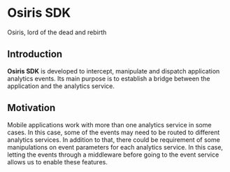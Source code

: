 # Osiris SDK

Osiris, lord of the dead and rebirth

## Introduction

**Osiris SDK** is developed to intercept, manipulate and dispatch application analytics events. Its main purpose is to establish a bridge between the application and the analytics service.

## Motivation

Mobile applications work with more than one analytics service in some cases. In this case, some of the events may need to be routed to different analytics services. In addition to that, there could be requirement of some manipulations on event parameters for each analytics service. In this case, letting the events through a middleware before going to the event service allows us to enable these features.
